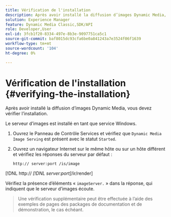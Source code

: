 ```yaml
---
title: Vérification de l'installation
description: Après avoir installé la diffusion d’images Dynamic Media, vous devez vérifier l’installation.
solution: Experience Manager
feature: Dynamic Media Classic,SDK/API
role: Developer,User
exl-id: 3fcb1f20-8334-497e-8b3e-9097751ca5c1
source-git-commit: baf8015dc93cfa6be0a841243a7e3524f06f1639
workflow-type: tm+mt
source-wordcount: '104'
ht-degree: 0%

---
```


# Vérification de l&#39;installation {#verifying-the-installation}

Après avoir installé la diffusion d’images Dynamic Media, vous devez vérifier l’installation.

Le serveur d’images est installé en tant que service Windows.

1. Ouvrez le Panneau de Contrôle Services et vérifiez que `Dynamic Media Image Serving` est présent avec le statut `Started`.
1. Ouvrez un navigateur Internet sur le même hôte ou sur un hôte différent et vérifiez les réponses du serveur par défaut :

   `http:// server:port /is/image`

[!DNL  http:// *[!DNL server:port]*/ir/render]

Vérifiez la présence d’éléments « `imageServer.` » dans la réponse, qui indiquent que le serveur d’images écoute.

>Une vérification supplémentaire peut être effectuée à l’aide des exemples de pages des packages de documentation et de démonstration, le cas échéant.
